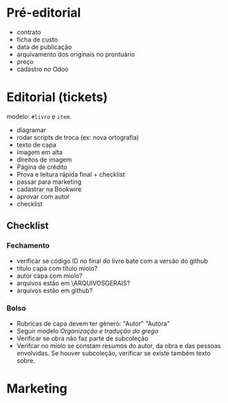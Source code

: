 Pré-editorial
=============

* contrato
* ficha de custo
* data de publicação
* arquivamento dos originais no prontuário
* preço
* cadastro no Odoo

Editorial (tickets)
==========

modelo: `#livro` e `item`.

* diagramar
* rodar scripts de troca (ex: nova ortografia)
* texto de capa        
* imagem em alta 
* direitos de imagem 
* Página de crédito
* Prova e leitura rápida final + checklist 
* passar para marketing 
* cadastrar na Bookwire 
* aprovar com autor 
* checklist 



Checklist
---------

### Fechamento

* verificar se código ID no final do livro bate com a versão do github
* título capa com título miolo?
* autor capa com miolo?
* arquivos estão em \ARQUIVOSGERAIS?
* arquivos estão em github?

### Bolso

* Rubricas de capa devem ter gênero: "Autor" "Autora"
* Seguir modelo _Organização e tradução do grego_
* Verificar se obra não faz parte de subcoleção
* Verifcar no miolo se constam resumos do autor, da obra e das pessoas envolvidas. Se houver subcoleção, verificar se existe também texto sobre.





Marketing
=========

